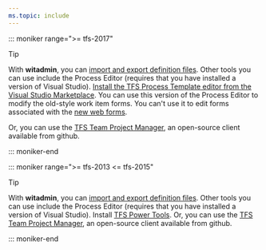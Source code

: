 ```yaml
---
ms.topic: include
---
```



::: moniker range=">= tfs-2017"

> [!TIP]  
> With **witadmin**, you can [import and export definition files](/azure/devops/reference/witadmin/witadmin-customize-and-manage-objects-for-tracking-work). Other tools you can use include the Process Editor (requires that you have installed a version of Visual Studio). [Install the TFS Process Template editor from the Visual Studio Marketplace](https://marketplace.visualstudio.com/items?itemName=KarthikBalasubramanianMSFT.TFSProcessTemplateEditor). You can use this version of the Process Editor to modify the old-style work item forms. You can't use it to edit forms associated with the [new web forms](/azure/devops/reference/process/new-work-item-experience). 
>
>Or, you can use the [TFS Team Project Manager](https://github.com/jelledruyts/TfsTeamProjectManager), an open-source client available from github.      

::: moniker-end

::: moniker range=">= tfs-2013 <= tfs-2015"

> [!TIP]  
> With **witadmin**, you can [import and export definition files](/azure/devops/reference/witadmin/witadmin-customize-and-manage-objects-for-tracking-work). Other tools you can use include the Process Editor (requires that you have installed a version of Visual Studio). Install [TFS Power Tools](https://marketplace.visualstudio.com/items?itemName=TFSPowerToolsTeam.MicrosoftVisualStudioTeamFoundationServer2015Power). Or, you can use the [TFS Team Project Manager](https://github.com/jelledruyts/TfsTeamProjectManager), an open-source client available from github.      

::: moniker-end